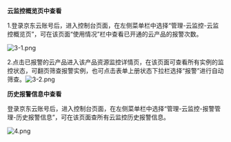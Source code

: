 **云监控概览页中查看**

1.登录京东云账号后，进入控制台页面，在左侧菜单栏中选择“管理-云监控-云监控概览页”，可在该页面“使用情况”栏中查看已开通的云产品的报警次数。

![3-1.png](https://img1.jcloudcs.com/cms/53a827c0-18b9-47dc-a39b-ea3c4f89d08520171110172242.png)

2.点击已报警的云产品进入该产品资源监控详情页，在该页面可查看所有实例的监控状态，可翻页筛查报警实例，也可点击表单上册状态下拉栏选择“报警”进行自动筛查。![3-2.png](https://img1.jcloudcs.com/cms/81334d74-58b3-40a2-83f7-f296b6e00ce920171110172251.png)

**历史报警信息中查看**

登录京东云账号后，进入控制台页面，在左侧菜单栏中选择“管理-云监控-报警管理-历史报警信息”，可在该页面查所有云监控历史报警信息。

![4.png](https://img1.jcloudcs.com/cms/9b4297da-93d5-42f2-a24e-814c362455be20171110172312.png)